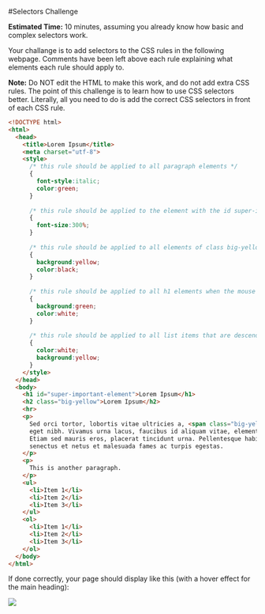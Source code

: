 #Selectors Challenge

**Estimated Time:** 10 minutes, assuming you already know how basic and complex selectors work.

Your challange is to add selectors to the CSS rules in the following webpage. Comments have been left above each rule explaining what elements each rule should apply to.

**Note:** Do NOT edit the HTML to make this work, and do not add extra CSS rules. The point of this challenge is to learn how to use CSS selectors better. Literally, all you need to do is add the correct CSS selectors in front of each CSS rule.

```html
<!DOCTYPE html>
<html>
  <head>
    <title>Lorem Ipsum</title>
    <meta charset="utf-8">
    <style>
      /* this rule should be applied to all paragraph elements */
      {
        font-style:italic;
        color:green;
      }
      
      /* this rule should be applied to the element with the id super-important-element */
      {
        font-size:300%;
      }
      
      /* this rule should be applied to all elements of class big-yellow and all list items */
      {
        background:yellow;
        color:black;
      }
      
      /* this rule should be applied to all h1 elements when the mouse is hovering over them */
      {
        background:green;
        color:white;
      }
      
      /* this rule should be applied to all list items that are descendents of ordered lists */
      {
        color:white;
        background:yellow;
      }
    </style>
  </head>
  <body>
    <h1 id="super-important-element">Lorem Ipsum</h1>
    <h2 class="big-yellow">Lorem Ipsum</h2> 
    <hr>
    <p>
      Sed orci tortor, lobortis vitae ultricies a, <span class="big-yellow">vivamus</span> euismod
      eget nibh. Vivamus urna lacus, faucibus id aliquam vitae, elementum dignissim lectus.
      Etiam sed mauris eros, placerat tincidunt urna. Pellentesque habitant morbi tristique
      senectus et netus et malesuada fames ac turpis egestas.
    </p>
    <p>
      This is another paragraph.
    </p>
    <ul>
      <li>Item 1</li>
      <li>Item 2</li>
      <li>Item 3</li>
    </ul>
    <ol>
      <li>Item 1</li>
      <li>Item 2</li>
      <li>Item 3</li>
    </ol>
  </body>
</html>
```

If done correctly, your page should display like this (with a hover effect for the main heading):

![](http://christensenacademy.org/modules/css-basics/challenges/selectors-challenge.png)

